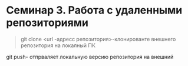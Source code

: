 # Семинар 3. Работа с удаленными репозиториями 

> git clone <url -адресс репозитория>-клонированте внешнего репозитория на локалный ПК 

git push- отпрваляет локальную версию репозитория на внешний
